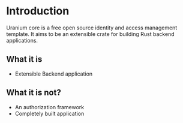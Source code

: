# Introduction

Uranium core is a free open source identity and access management template. It aims to be an extensible crate for building Rust backend applications.

## What it is

- Extensible Backend application

## What it is not?

- An authorization framework
- Completely built application 

